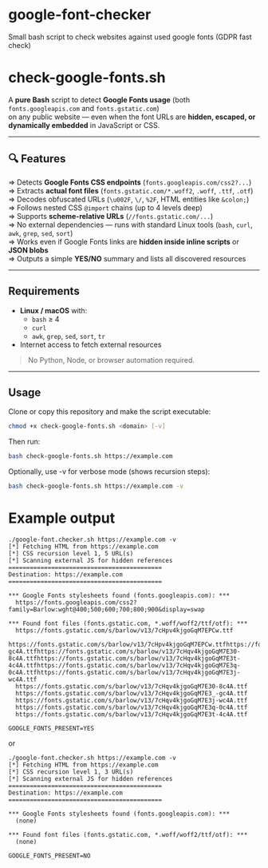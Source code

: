 # google-font-checker
Small bash script to check websites against used google fonts (GDPR fast check)


# check-google-fonts.sh

A **pure Bash** script to detect **Google Fonts usage** (both `fonts.googleapis.com` and `fonts.gstatic.com`)  
on any public website — even when the font URLs are **hidden, escaped, or dynamically embedded** in JavaScript or CSS.

---

## 🔍 Features

=> Detects **Google Fonts CSS endpoints** (`fonts.googleapis.com/css2?...`)  
=> Extracts **actual font files** (`fonts.gstatic.com/*.woff2`, `.woff`, `.ttf`, `.otf`)  
=> Decodes obfuscated URLs (`\u002F`, `\/`, `%2F`, HTML entities like `&colon;`)  
=> Follows nested CSS `@import` chains (up to 4 levels deep)  
=> Supports **scheme-relative URLs** (`//fonts.gstatic.com/...`)  
=> No external dependencies — runs with standard Linux tools (`bash`, `curl`, `awk`, `grep`, `sed`, `sort`)  
=> Works even if Google Fonts links are **hidden inside inline scripts** or **JSON blobs**  
=> Outputs a simple **YES/NO** summary and lists all discovered resources

---

## Requirements

- **Linux / macOS** with:
  - `bash` ≥ 4
  - `curl`
  - `awk`, `grep`, `sed`, `sort`, `tr`
- Internet access to fetch external resources

> No Python, Node, or browser automation required.

---

## Usage

Clone or copy this repository and make the script executable:

```bash
chmod +x check-google-fonts.sh <domain> [-v]
```

Then run:
```bash
bash check-google-fonts.sh https://example.com
```

Optionally, use -v for verbose mode (shows recursion steps):
```bash
bash check-google-fonts.sh https://example.com -v
```

# Example output

~~~
./google-font.checker.sh https://example.com -v
[*] Fetching HTML from https://example.com
[*] CSS recursion level 1, 5 URL(s)
[*] Scanning external JS for hidden references
===========================================
Destination: https://example.com
===========================================

*** Google Fonts stylesheets found (fonts.googleapis.com): ***
  https://fonts.googleapis.com/css2?family=Barlow:wght@400;500;600;700;800;900&display=swap

*** Found font files (fonts.gstatic.com, *.woff/woff2/ttf/otf): ***
  https://fonts.gstatic.com/s/barlow/v13/7cHpv4kjgoGqM7EPCw.ttf
  https://fonts.gstatic.com/s/barlow/v13/7cHpv4kjgoGqM7EPCw.ttfhttps://fonts.gstatic.com/s/barlow/v13/7cHqv4kjgoGqM7E3_-gc4A.ttfhttps://fonts.gstatic.com/s/barlow/v13/7cHqv4kjgoGqM7E30-8c4A.ttfhttps://fonts.gstatic.com/s/barlow/v13/7cHqv4kjgoGqM7E3t-4c4A.ttfhttps://fonts.gstatic.com/s/barlow/v13/7cHqv4kjgoGqM7E3q-0c4A.ttfhttps://fonts.gstatic.com/s/barlow/v13/7cHqv4kjgoGqM7E3j-wc4A.ttf
  https://fonts.gstatic.com/s/barlow/v13/7cHqv4kjgoGqM7E30-8c4A.ttf
  https://fonts.gstatic.com/s/barlow/v13/7cHqv4kjgoGqM7E3_-gc4A.ttf
  https://fonts.gstatic.com/s/barlow/v13/7cHqv4kjgoGqM7E3j-wc4A.ttf
  https://fonts.gstatic.com/s/barlow/v13/7cHqv4kjgoGqM7E3q-0c4A.ttf
  https://fonts.gstatic.com/s/barlow/v13/7cHqv4kjgoGqM7E3t-4c4A.ttf

GOOGLE_FONTS_PRESENT=YES

~~~

or

~~~
./google-font.checker.sh https://example.com -v  
[*] Fetching HTML from https://example.com
[*] CSS recursion level 1, 3 URL(s)
[*] Scanning external JS for hidden references
===========================================
Destination: https://example.com
===========================================

*** Google Fonts stylesheets found (fonts.googleapis.com): ***
  (none)

*** Found font files (fonts.gstatic.com, *.woff/woff2/ttf/otf): ***
  (none)

GOOGLE_FONTS_PRESENT=NO
~~~